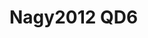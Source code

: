<a name="material" />

# Nagy2012 QD6
<script type="application/ld+json">
  {
    "@context": "https://schema.org/",
    "@type": "ChemicalSubstance",
    "http://purl.org/dc/terms/conformsTo":
      {
        "@type": "CreativeWork",
        "@id": "https://bioschemas.org/profiles/ChemicalSubstance/0.4-RELEASE/"
      },
    "@id": "https://egonw.github.io/nanowiki/nanowiki132.html#material",
    "name": "Nagy2012 QD6",
    "sameAs: "http://127.0.0.1/mediawiki/index.php/Special:URIResolver/Nagy2012_QD6"
  }
</script>

